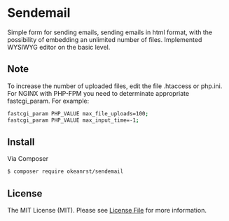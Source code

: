 # Sendemail
Simple form for sending emails, sending emails in html format, with the possibility of embedding an unlimited number of files. Implemented WYSIWYG editor on the basic level.

## Note

To increase the number of uploaded files, edit the file .htaccess or php.ini. For NGINX with PHP-FPM you need to determinate appropriate fastcgi_param. For example:
	
``` bash
fastcgi_param PHP_VALUE max_file_uploads=100;
fastcgi_param PHP_VALUE max_input_time=-1;
```

## Install

Via Composer

``` bash
$ composer require okeanrst/sendemail
```

## License

The MIT License (MIT). Please see [License File](LICENSE.md) for more information.
